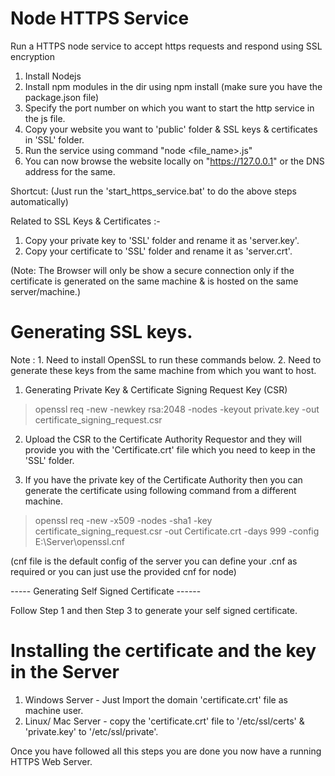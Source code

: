 # Node HTTPS Service

Run a HTTPS node service to accept https requests and respond using SSL encryption

1. Install Nodejs
2. Install npm modules in the dir using npm install (make sure you have the package.json file)
3. Specify the port number on which you want to start the http service in the js file.
4. Copy your website you want to 'public' folder & SSL keys & certificates in 'SSL' folder.
5. Run the service using command "node <file_name>.js"
6. You can now browse the website locally on "https://127.0.0.1" or the DNS address for the same.

Shortcut: (Just run the 'start_https_service.bat' to do the above steps automatically)

Related to SSL Keys & Certificates :-

1. Copy your private key to 'SSL' folder and rename it as 'server.key'.
2. Copy your certificate to 'SSL' folder and rename it as 'server.crt'.

(Note: The Browser will only be show a secure connection only if the certificate is generated on the same machine & is hosted on the same server/machine.)

# Generating SSL keys.

Note :  1. Need to install OpenSSL to run these commands below.
        2. Need to generate these keys from the same machine from which you want to host.

1. Generating Private Key & Certificate Signing Request Key (CSR)
> openssl req -new -newkey rsa:2048 -nodes -keyout private.key -out certificate_signing_request.csr

2. Upload the CSR to the Certificate Authority Requestor and they will provide you with the 'Certificate.crt' file which you need to keep in the 'SSL' folder.

3. If you have the private key of the Certificate Authority then you can generate the certificate using following command from a different machine.
> openssl req -new -x509 -nodes -sha1 -key certificate_signing_request.csr -out Certificate.crt -days 999 -config E:\Server\openssl.cnf

(cnf file is the default config of the server you can define your .cnf as required or you can just use the provided cnf for node) 

----- Generating Self Signed Certificate ------

Follow Step 1 and then Step 3 to generate your self signed certificate.


# Installing the certificate and the key in the Server

1. Windows Server - Just Import the domain 'certificate.crt' file as machine user.
2. Linux/ Mac Server - copy the 'certificate.crt' file to '/etc/ssl/certs' & 'private.key' to '/etc/ssl/private'.


Once you have followed all this steps you are done you now have a running HTTPS Web Server.
